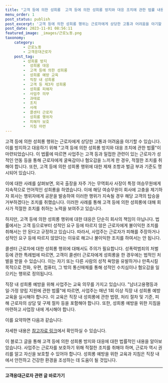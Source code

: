 ```yaml
---
title: "고객 등에 의한 성희롱  고객 등에 의한 성희롱 방지와 대응 조치에 관한 법률 내용 요약 및 조치 방법"
menu_order: 1
post_status: publish
post_excerpt: '고객 등에 의한 성희롱 행위는 근로자에게 상당한 고통과 어려움을 야기할 수 있습니다. 이를 방지하고 대응하기 위해  고객 등에 의한 성희롱 방지와 대응 조치에 관한 법률 이 마련되었습니다. 이 법률에 따르면 사업주는 고객 등과 밀접한 관련이 있는 근로자가 성적인 언동 등을 통해 근로자에게 굴욕감이나 혐오감을 느끼게 한 경우, 적절한 조치를 취해야 합니다. 또한, 고객 등에 의한 성희롱 행위에 대한 제재 조항과 벌금 부과 기준도 명시되어 있습니다.'
post_date: 2023-11-01 08:56:11
featured_image: _images/근로노동.png
taxonomy:
    category:
        - 근로노동
        - 고객응대근로자
    post_tag:
        - 성희롱 방지
        -  성희롱 대응
        -  고객 등에 의한 성희롱
        -  성희롱 예방 교육
        -  직장 내 성희롱
        -  고객 등 제3자 성희롱
        -  성희롱 피해자
        -  사업주 의무
        -  과태료
        -  조치
        -  사례
        -  콜센터 근로자
        -  성희롱 행위자
        -  피해자 보호
        -  지침 마련
---
```



고객 등에 의한 성희롱 행위는 근로자에게 상당한 고통과 어려움을 야기할 수 있습니다. 이를 방지하고 대응하기 위해 "고객 등에 의한 성희롱 방지와 대응 조치에 관한 법률"이 마련되었습니다. 이 법률에 따르면 사업주는 고객 등과 밀접한 관련이 있는 근로자가 성적인 언동 등을 통해 근로자에게 굴욕감이나 혐오감을 느끼게 한 경우, 적절한 조치를 취해야 합니다. 또한, 고객 등에 의한 성희롱 행위에 대한 제재 조항과 벌금 부과 기준도 명시되어 있습니다.

이에 대한 사례를 살펴보면, 외국 출장을 자주 가는 무역회사 사장이 특정 여승무원에게 지속적으로 언어적인 성희롱을 하였습니다. 이에 해당 여승무원이 회사에 고충을 제기하자 회사는 행위자에게 공문을 발송하여 이러한 행위가 지속될 경우 해당 고객의 탑승을 거부하겠다는 조치를 취했습니다. 이러한 사례를 통해 고객 등에 의한 성희롱에 대해 회사가 적절한 조치를 취하는 노력을 보여주고 있습니다.

하지만, 고객 등에 의한 성희롱 행위에 대한 대응은 단순히 회사의 책임이 아닙니다. 법률에서는 고객 등으로부터 성적인 요구 등에 따르지 않은 근로자에게 불이익한 조치를 취해서는 안 된다고 규정하고 있습니다. 따라서, 사업주는 근로자가 피해를 주장하거나 성적인 요구 등에 따르지 않았다는 이유로 해고나 불이익한 조치를 하여서는 안 됩니다.

콜센터 근로자에 대한 성희롱 행위에 대해서도 주의가 필요합니다. 성폭력범죄의 처벌 등에 관한 특례법에 따르면, 고객이 콜센터 근로자에게 성희롱을 한 경우에는 법적인 처벌을 받을 수 있습니다. 이는 자기 또는 다른 사람의 성적 욕망을 유발하거나 만족시킬 목적으로 전화, 우편, 컴퓨터, 그 밖의 통신매체를 통해 성적인 수치심이나 혐오감을 일으키는 행위로 정의됩니다.

직장 내 성희롱 예방을 위해 사업주는 교육 의무를 가지고 있습니다. "남녀고용평등과 일·가정 양립 지원에 관한 법률"에 따르면, 사업주는 매년 1회 이상 직장 내 성희롱 예방 교육을 실시해야 합니다. 이 교육은 직장 내 성희롱에 관한 법령, 처리 절차 및 기준, 피해 근로자의 상담 및 구제 절차 등을 포함해야 합니다. 또한, 성희롱 예방을 위한 지침을 마련하고 사업장 내에 게시해야 합니다.

이를 요약하면 다음과 같습니다:

자세한 내용은 [참고자료 링크](링크)에서 확인하실 수 있습니다.

이 블로그 글을 통해 고객 등에 의한 성희롱 방지와 대응에 대한 법률적인 내용을 알아보았습니다. 사업주는 근로자를 보호하기 위해 적절한 조치를 취해야 하며, 근로자 역시 권리를 알고 자신을 보호할 수 있어야 합니다. 성희롱 예방을 위한 교육과 지침은 직장 내에서 안전하고 건강한 환경을 조성하는 데 도움이 될 것입니다.
<!-- wp:separator -->
<hr class="wp-block-separator has-alpha-channel-opacity"/>
<!-- /wp:separator -->

<!-- wp:group {"backgroundColor":"base","layout":{"type":"constrained"}} -->
<div class="wp-block-group has-base-background-color has-background"><!-- wp:paragraph {"align":"center","fontSize":"medium"} -->
<p class="has-text-align-center has-large-font-size"><strong>고객응대근로자 관련 글 바로가기</strong></p>
<!-- /wp:paragraph -->


<!-- wp:latest-posts {"categories":[{"id":9570,"count":19,"description":"","link":"https://uknowlaw.com/category/%ea%b3%a0%ea%b0%9d%ec%9d%91%eb%8c%80%ea%b7%bc%eb%a1%9c%ec%9e%90/","name":"고객응대근로자","slug":"고객응대근로자","taxonomy":"category","parent":0,"meta":[],"_links":{"self":[{"href":"https://uknowlaw.com/wp-json/wp/v2/categories/9570"}],"collection":[{"href":"https://uknowlaw.com/wp-json/wp/v2/categories"}],"about":[{"href":"https://uknowlaw.com/wp-json/wp/v2/taxonomies/category"}],"wp:post_type":[{"href":"https://uknowlaw.com/wp-json/wp/v2/posts?categories=9570"}],"curies":[{"name":"wp","href":"https://api.w.org/{rel}","templated":true}]}}],"postsToShow":100,"excerptLength":28,"postLayout":"grid","columns":2,"featuredImageAlign":"left","featuredImageSizeSlug":"large","fontSize":18px} /--></div>
<!-- /wp:group -->